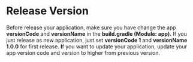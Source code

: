 # Release Version

Before release your application, make sure you have change the app **versionCode** and **versionName** in the **build.gradle (Module: app).** If you just release as new application, just set **versionCode 1** and **versionName 1.0.0** for first releas&#x65;**. I**f you want to update your application, update your app version code and version to higher from previous version.

<figure><img src="https://solodroid.gitbook.io/~gitbook/image?url=https%3A%2F%2F2891416036-files.gitbook.io%2F%7E%2Ffiles%2Fv0%2Fb%2Fgitbook-x-prod.appspot.com%2Fo%2Fspaces%252Fi86x2ggRySum6oB03xV8%252Fuploads%252FAZysIWaF21UlvRsgTRSB%252Fimage.png%3Falt%3Dmedia%26token%3D88b2802c-d584-41c8-acef-1d59bc13283f&#x26;width=768&#x26;dpr=4&#x26;quality=100&#x26;sign=2fedefa8&#x26;sv=2" alt=""><figcaption></figcaption></figure>
